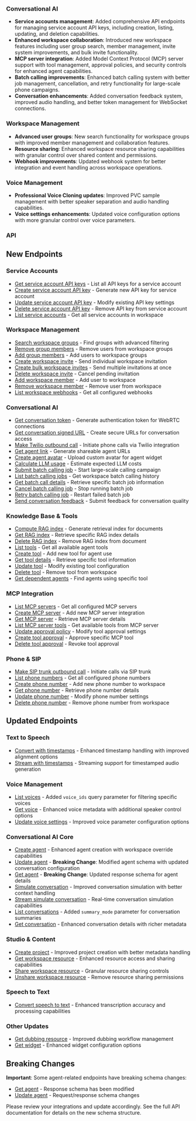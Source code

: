 ### Conversational AI

- **Service accounts management**: Added comprehensive API endpoints for managing service account API keys, including creation, listing, updating, and deletion capabilities.
- **Enhanced workspace collaboration**: Introduced new workspace features including user group search, member management, invite system improvements, and bulk invite functionality.
- **MCP server integration**: Added Model Context Protocol (MCP) server support with tool management, approval policies, and security controls for enhanced agent capabilities.
- **Batch calling improvements**: Enhanced batch calling system with better job management, cancellation, and retry functionality for large-scale phone campaigns.
- **Conversation enhancements**: Added conversation feedback system, improved audio handling, and better token management for WebSocket connections.

### Workspace Management

- **Advanced user groups**: New search functionality for workspace groups with improved member management and collaboration features.
- **Resource sharing**: Enhanced workspace resource sharing capabilities with granular control over shared content and permissions.
- **Webhook improvements**: Updated webhook system for better integration and event handling across workspace operations.

### Voice Management

- **Professional Voice Cloning updates**: Improved PVC sample management with better speaker separation and audio handling capabilities.
- **Voice settings enhancements**: Updated voice configuration options with more granular control over voice parameters.

### API

<Accordion title="View API changes">

## New Endpoints

### Service Accounts

- [Get service account API keys](/docs/api-reference/service-accounts/api-keys/list) - List all API keys for a service account
- [Create service account API key](/docs/api-reference/service-accounts/api-keys/create) - Generate new API key for service account
- [Update service account API key](/docs/api-reference/service-accounts/api-keys/update) - Modify existing API key settings
- [Delete service account API key](/docs/api-reference/service-accounts/api-keys/delete) - Remove API key from service account
- [List service accounts](/docs/api-reference/service-accounts/list) - Get all service accounts in workspace

### Workspace Management

- [Search workspace groups](/docs/api-reference/workspace/groups/search) - Find groups with advanced filtering
- [Remove group members](/docs/api-reference/workspace/groups/members/remove) - Remove users from workspace groups
- [Add group members](/docs/api-reference/workspace/groups/members/add) - Add users to workspace groups
- [Create workspace invite](/docs/api-reference/workspace/invites/create) - Send individual workspace invitation
- [Create bulk workspace invites](/docs/api-reference/workspace/invites/create-batch) - Send multiple invitations at once
- [Delete workspace invite](/docs/api-reference/workspace/invites/delete) - Cancel pending invitation
- [Add workspace member](/docs/api-reference/workspace/members/add) - Add user to workspace
- [Remove workspace member](/docs/api-reference/workspace/members/delete) - Remove user from workspace
- [List workspace webhooks](/docs/api-reference/workspace/webhooks/list) - Get all configured webhooks

### Conversational AI

- [Get conversation token](/docs/api-reference/conversations/get-token) - Generate authentication token for WebRTC connections
- [Get conversation signed URL](/docs/api-reference/conversations/get-signed-url) - Create secure URLs for conversation access
- [Make Twilio outbound call](/docs/api-reference/twilio/outbound-call) - Initiate phone calls via Twilio integration
- [Get agent link](/docs/api-reference/agents/get-link) - Generate shareable agent URLs
- [Create agent avatar](/docs/api-reference/agents/create-avatar) - Upload custom avatar for agent widget
- [Calculate LLM usage](/docs/api-reference/agents/calculate-llm-usage) - Estimate expected LLM costs
- [Submit batch calling job](/docs/api-reference/batch-calling/submit) - Start large-scale calling campaign
- [List batch calling jobs](/docs/api-reference/batch-calling/list) - Get workspace batch calling history
- [Get batch call details](/docs/api-reference/batch-calling/get) - Retrieve specific batch job information
- [Cancel batch calling job](/docs/api-reference/batch-calling/cancel) - Stop running batch job
- [Retry batch calling job](/docs/api-reference/batch-calling/retry) - Restart failed batch job
- [Send conversation feedback](/docs/api-reference/conversations/create-feedback) - Submit feedback for conversation quality

### Knowledge Base & Tools

- [Compute RAG index](/docs/api-reference/knowledge-base/create-rag-index) - Generate retrieval index for documents
- [Get RAG index](/docs/api-reference/knowledge-base/get-rag-index) - Retrieve specific RAG index details
- [Delete RAG index](/docs/api-reference/knowledge-base/delete-rag-index) - Remove RAG index from document
- [List tools](/docs/api-reference/tools/list) - Get all available agent tools
- [Create tool](/docs/api-reference/tools/create) - Add new tool for agent use
- [Get tool details](/docs/api-reference/tools/get) - Retrieve specific tool information
- [Update tool](/docs/api-reference/tools/update) - Modify existing tool configuration
- [Delete tool](/docs/api-reference/tools/delete) - Remove tool from workspace
- [Get dependent agents](/docs/api-reference/tools/get-dependent-agents) - Find agents using specific tool

### MCP Integration

- [List MCP servers](/docs/api-reference/mcp-servers/list) - Get all configured MCP servers
- [Create MCP server](/docs/api-reference/mcp-servers/create) - Add new MCP server integration
- [Get MCP server](/docs/api-reference/mcp-servers/get) - Retrieve MCP server details
- [List MCP server tools](/docs/api-reference/mcp-servers/tools/list) - Get available tools from MCP server
- [Update approval policy](/docs/api-reference/mcp-servers/approval-policy/update) - Modify tool approval settings
- [Create tool approval](/docs/api-reference/mcp-servers/tool-approvals/create) - Approve specific MCP tool
- [Delete tool approval](/docs/api-reference/mcp-servers/tool-approvals/delete) - Revoke tool approval

### Phone & SIP

- [Make SIP trunk outbound call](/docs/api-reference/sip-trunk/outbound-call) - Initiate calls via SIP trunk
- [List phone numbers](/docs/api-reference/phone-numbers/list) - Get all configured phone numbers
- [Create phone number](/docs/api-reference/phone-numbers/create) - Add new phone number to workspace
- [Get phone number](/docs/api-reference/phone-numbers/get) - Retrieve phone number details
- [Update phone number](/docs/api-reference/phone-numbers/update) - Modify phone number settings
- [Delete phone number](/docs/api-reference/phone-numbers/delete) - Remove phone number from workspace

## Updated Endpoints

### Text to Speech

- [Convert with timestamps](/docs/api-reference/text-to-speech/convert-with-timestamps) - Enhanced timestamp handling with improved alignment options
- [Stream with timestamps](/docs/api-reference/text-to-speech/stream-with-timestamps) - Streaming support for timestamped audio generation

### Voice Management

- [List voices](/docs/api-reference/voices/search) - Added `voice_ids` query parameter for filtering specific voices
- [Get voice](/docs/api-reference/voices/get) - Enhanced voice metadata with additional speaker control options
- [Update voice settings](/docs/api-reference/voices/settings/update) - Improved voice parameter configuration options

### Conversational AI Core

- [Create agent](/docs/api-reference/agents/create) - Enhanced agent creation with workspace override capabilities
- [Update agent](/docs/api-reference/agents/update) - **Breaking Change**: Modified agent schema with updated conversation configuration
- [Get agent](/docs/api-reference/agents/get) - **Breaking Change**: Updated response schema for agent details
- [Simulate conversation](/docs/api-reference/agents/simulate-conversation) - Improved conversation simulation with better context handling
- [Stream simulate conversation](/docs/api-reference/agents/simulate-conversation/stream) - Real-time conversation simulation capabilities
- [List conversations](/docs/api-reference/conversations/list) - Added `summary_mode` parameter for conversation summaries
- [Get conversation](/docs/api-reference/conversations/get) - Enhanced conversation details with richer metadata

### Studio & Content

- [Create project](/docs/api-reference/studio/create) - Improved project creation with better metadata handling
- [Get workspace resource](/docs/api-reference/workspace/resources/get) - Enhanced resource access and sharing capabilities
- [Share workspace resource](/docs/api-reference/workspace/resources/share) - Granular resource sharing controls
- [Unshare workspace resource](/docs/api-reference/workspace/resources/unshare) - Remove resource sharing permissions

### Speech to Text

- [Convert speech to text](/docs/api-reference/speech-to-text/convert) - Enhanced transcription accuracy and processing capabilities

### Other Updates

- [Get dubbing resource](/docs/api-reference/dubbing/resources/get-resource) - Improved dubbing workflow management
- [Get widget](/docs/api-reference/widget/get) - Enhanced widget configuration options

## Breaking Changes

**Important**: Some agent-related endpoints have breaking schema changes:

- [Get agent](/docs/api-reference/agents/get) - Response schema has been modified
- [Update agent](/docs/api-reference/agents/update) - Request/response schema changes

Please review your integrations and update accordingly. See the full API documentation for details on the new schema structure.

</Accordion>

